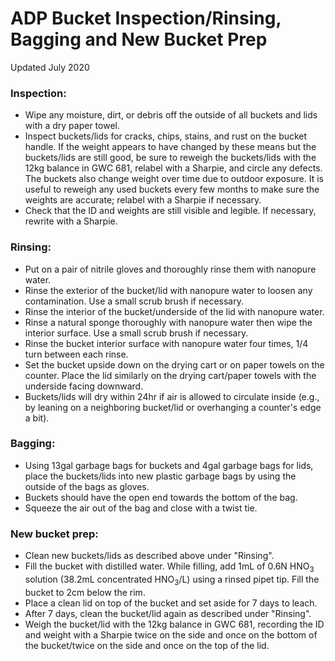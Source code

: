 # **ADP Bucket Inspection/Rinsing, Bagging and New Bucket Prep**

Updated July 2020

### **Inspection:**

* Wipe any moisture, dirt, or debris off the outside of all buckets and lids with a dry paper towel.
* Inspect buckets/lids for cracks, chips, stains, and rust on the bucket handle. If the weight appears to have changed by these means but the buckets/lids are still good, be sure to reweigh the buckets/lids with the 12kg balance in GWC 681, relabel with a Sharpie, and circle any defects. The buckets also change weight over time due to outdoor exposure. It is useful to reweigh any used buckets every few months to make sure the weights are accurate; relabel with a Sharpie if necessary.  
* Check that the ID and weights are still visible and legible. If necessary, rewrite with a Sharpie.


### **Rinsing:**

* Put on a pair of nitrile gloves and thoroughly rinse them with nanopure water.
* Rinse the exterior of the bucket/lid with nanopure water to loosen any contamination. Use a small scrub brush if necessary.
* Rinse the interior of the bucket/underside of the lid with nanopure water.
* Rinse a natural sponge thoroughly with nanopure water then wipe the interior surface. Use a small scrub brush if necessary.
* Rinse the bucket interior surface with nanopure water four times, 1/4 turn between each rinse.
* Set the bucket upside down on the drying cart or on paper towels on the counter. Place the lid similarly on the drying cart/paper towels with the underside facing downward.
* Buckets/lids will dry within 24hr if air is allowed to circulate inside (e.g., by leaning on a  neighboring bucket/lid or overhanging a counter's edge a bit).


### **Bagging:**

* Using 13gal garbage bags for buckets and 4gal garbage bags for lids, place the buckets/lids into new plastic garbage bags by using the outside of the bags as gloves.
* Buckets should have the open end towards the bottom of the bag.
* Squeeze the air out of the bag and close with a twist tie.


### **New bucket prep:**

* Clean new buckets/lids as described above under "Rinsing".
* Fill the bucket with distilled water. While filling, add 1mL of 0.6N HNO<sub>3</sub> solution (38.2mL concentrated HNO<sub>3</sub>/L) using a rinsed pipet tip. Fill the bucket to 2cm below the rim.
* Place a clean lid on top of the bucket and set aside for 7 days to leach.
* After 7 days, clean the bucket/lid again as described under "Rinsing".
* Weigh the bucket/lid with the 12kg balance in GWC 681, recording the ID and weight with a Sharpie twice on the side and once on the bottom of the bucket/twice on the side and once on the top of the lid.

